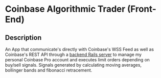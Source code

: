 # Coinbase Algorithmic Trader (Front-End)

## Description
An App that communicate's directly with Coinbase's WSS Feed as well as Coinbase's REST API through a <a href='https://github.com/cjl248/coinbase-algo-backend/blob/master/README.md'>backend Rails server</a> to manage my personal Coinbase Pro account and executes limit orders depending on buy/sell signals. Signals generated by calculating moving averages, bollinger bands and fibonacci retracement.
